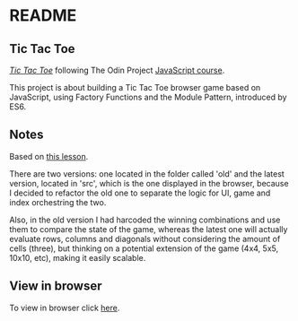 # README

## Tic Tac Toe

[*Tic Tac Toe*](https://www.theodinproject.com/courses/javascript/lessons/tic-tac-toe-javascript)
following The Odin Project [JavaScript course](https://www.theodinproject.com/courses/javascript).

This project is about building a Tic Tac Toe browser game based on JavaScript, using Factory Functions and the Module Pattern, introduced by ES6. 

## Notes

Based on [this lesson](https://www.theodinproject.com/courses/javascript/lessons/factory-functions-and-the-module-pattern).

There are two versions: one located in the folder called 'old' and the latest version, located in 'src', which is the one displayed in the browser, because I decided to refactor the old one to separate the logic for UI, game and index orchestring the two. 

Also, in the old version I had harcoded the winning combinations and use them to compare the state of the game, whereas the latest one will actually evaluate rows, columns and diagonals without considering the amount of cells (three), but thinking on a potential extension of the game (4x4, 5x5, 10x10, etc), making it easily scalable.  

## View in browser

To view in browser click [here]().